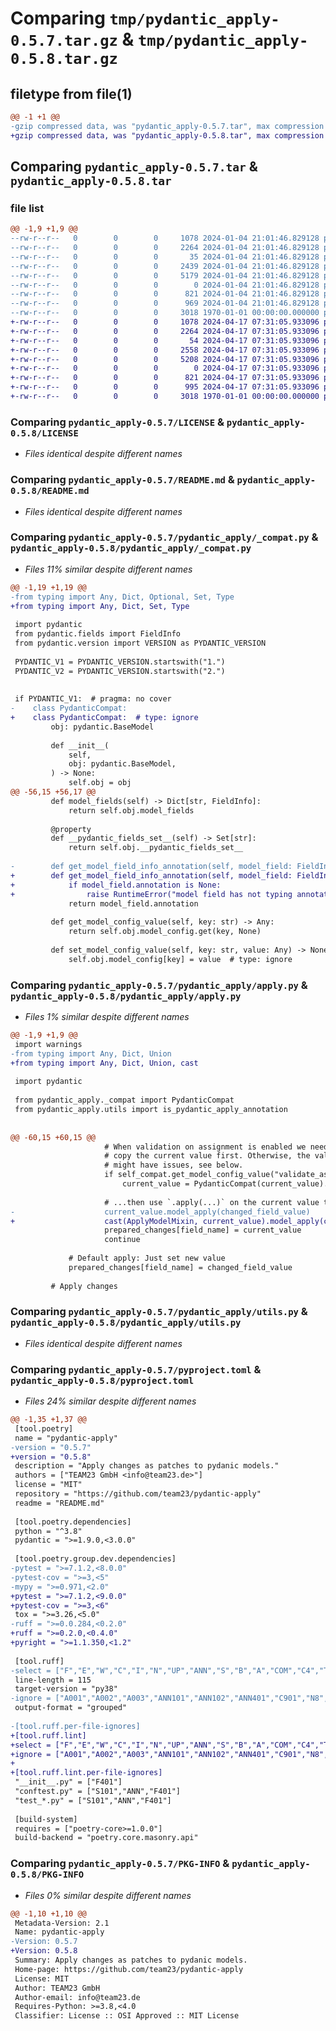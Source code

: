 # Comparing `tmp/pydantic_apply-0.5.7.tar.gz` & `tmp/pydantic_apply-0.5.8.tar.gz`

## filetype from file(1)

```diff
@@ -1 +1 @@
-gzip compressed data, was "pydantic_apply-0.5.7.tar", max compression
+gzip compressed data, was "pydantic_apply-0.5.8.tar", max compression
```

## Comparing `pydantic_apply-0.5.7.tar` & `pydantic_apply-0.5.8.tar`

### file list

```diff
@@ -1,9 +1,9 @@
--rw-r--r--   0        0        0     1078 2024-01-04 21:01:46.829128 pydantic_apply-0.5.7/LICENSE
--rw-r--r--   0        0        0     2264 2024-01-04 21:01:46.829128 pydantic_apply-0.5.7/README.md
--rw-r--r--   0        0        0       35 2024-01-04 21:01:46.829128 pydantic_apply-0.5.7/pydantic_apply/__init__.py
--rw-r--r--   0        0        0     2439 2024-01-04 21:01:46.829128 pydantic_apply-0.5.7/pydantic_apply/_compat.py
--rw-r--r--   0        0        0     5179 2024-01-04 21:01:46.829128 pydantic_apply-0.5.7/pydantic_apply/apply.py
--rw-r--r--   0        0        0        0 2024-01-04 21:01:46.829128 pydantic_apply-0.5.7/pydantic_apply/py.typed
--rw-r--r--   0        0        0      821 2024-01-04 21:01:46.829128 pydantic_apply-0.5.7/pydantic_apply/utils.py
--rw-r--r--   0        0        0      969 2024-01-04 21:01:46.829128 pydantic_apply-0.5.7/pyproject.toml
--rw-r--r--   0        0        0     3018 1970-01-01 00:00:00.000000 pydantic_apply-0.5.7/PKG-INFO
+-rw-r--r--   0        0        0     1078 2024-04-17 07:31:05.933096 pydantic_apply-0.5.8/LICENSE
+-rw-r--r--   0        0        0     2264 2024-04-17 07:31:05.933096 pydantic_apply-0.5.8/README.md
+-rw-r--r--   0        0        0       54 2024-04-17 07:31:05.933096 pydantic_apply-0.5.8/pydantic_apply/__init__.py
+-rw-r--r--   0        0        0     2558 2024-04-17 07:31:05.933096 pydantic_apply-0.5.8/pydantic_apply/_compat.py
+-rw-r--r--   0        0        0     5208 2024-04-17 07:31:05.933096 pydantic_apply-0.5.8/pydantic_apply/apply.py
+-rw-r--r--   0        0        0        0 2024-04-17 07:31:05.933096 pydantic_apply-0.5.8/pydantic_apply/py.typed
+-rw-r--r--   0        0        0      821 2024-04-17 07:31:05.933096 pydantic_apply-0.5.8/pydantic_apply/utils.py
+-rw-r--r--   0        0        0      995 2024-04-17 07:31:05.933096 pydantic_apply-0.5.8/pyproject.toml
+-rw-r--r--   0        0        0     3018 1970-01-01 00:00:00.000000 pydantic_apply-0.5.8/PKG-INFO
```

### Comparing `pydantic_apply-0.5.7/LICENSE` & `pydantic_apply-0.5.8/LICENSE`

 * *Files identical despite different names*

### Comparing `pydantic_apply-0.5.7/README.md` & `pydantic_apply-0.5.8/README.md`

 * *Files identical despite different names*

### Comparing `pydantic_apply-0.5.7/pydantic_apply/_compat.py` & `pydantic_apply-0.5.8/pydantic_apply/_compat.py`

 * *Files 11% similar despite different names*

```diff
@@ -1,19 +1,19 @@
-from typing import Any, Dict, Optional, Set, Type
+from typing import Any, Dict, Set, Type
 
 import pydantic
 from pydantic.fields import FieldInfo
 from pydantic.version import VERSION as PYDANTIC_VERSION
 
 PYDANTIC_V1 = PYDANTIC_VERSION.startswith("1.")
 PYDANTIC_V2 = PYDANTIC_VERSION.startswith("2.")
 
 
 if PYDANTIC_V1:  # pragma: no cover
-    class PydanticCompat:
+    class PydanticCompat:  # type: ignore
         obj: pydantic.BaseModel
 
         def __init__(
             self,
             obj: pydantic.BaseModel,
         ) -> None:
             self.obj = obj
@@ -56,15 +56,17 @@
         def model_fields(self) -> Dict[str, FieldInfo]:
             return self.obj.model_fields
 
         @property
         def __pydantic_fields_set__(self) -> Set[str]:
             return self.obj.__pydantic_fields_set__
 
-        def get_model_field_info_annotation(self, model_field: FieldInfo) -> Optional[Type[Any]]:
+        def get_model_field_info_annotation(self, model_field: FieldInfo) -> Type[Any]:
+            if model_field.annotation is None:
+                raise RuntimeError("model field has not typing annotation")
             return model_field.annotation
 
         def get_model_config_value(self, key: str) -> Any:
             return self.obj.model_config.get(key, None)
 
         def set_model_config_value(self, key: str, value: Any) -> None:
             self.obj.model_config[key] = value  # type: ignore
```

### Comparing `pydantic_apply-0.5.7/pydantic_apply/apply.py` & `pydantic_apply-0.5.8/pydantic_apply/apply.py`

 * *Files 1% similar despite different names*

```diff
@@ -1,9 +1,9 @@
 import warnings
-from typing import Any, Dict, Union
+from typing import Any, Dict, Union, cast
 
 import pydantic
 
 from pydantic_apply._compat import PydanticCompat
 from pydantic_apply.utils import is_pydantic_apply_annotation
 
 
@@ -60,15 +60,15 @@
                     # When validation on assignment is enabled we need to
                     # copy the current value first. Otherwise, the validation
                     # might have issues, see below.
                     if self_compat.get_model_config_value("validate_assignment"):
                         current_value = PydanticCompat(current_value).model_copy()
 
                     # ...then use `.apply(...)` on the current value to prepare changes
-                    current_value.model_apply(changed_field_value)
+                    cast(ApplyModelMixin, current_value).model_apply(changed_field_value)
                     prepared_changes[field_name] = current_value
                     continue
 
             # Default apply: Just set new value
             prepared_changes[field_name] = changed_field_value
 
         # Apply changes
```

### Comparing `pydantic_apply-0.5.7/pydantic_apply/utils.py` & `pydantic_apply-0.5.8/pydantic_apply/utils.py`

 * *Files identical despite different names*

### Comparing `pydantic_apply-0.5.7/pyproject.toml` & `pydantic_apply-0.5.8/pyproject.toml`

 * *Files 24% similar despite different names*

```diff
@@ -1,35 +1,37 @@
 [tool.poetry]
 name = "pydantic-apply"
-version = "0.5.7"
+version = "0.5.8"
 description = "Apply changes as patches to pydanic models."
 authors = ["TEAM23 GmbH <info@team23.de>"]
 license = "MIT"
 repository = "https://github.com/team23/pydantic-apply"
 readme = "README.md"
 
 [tool.poetry.dependencies]
 python = "^3.8"
 pydantic = ">=1.9.0,<3.0.0"
 
 [tool.poetry.group.dev.dependencies]
-pytest = ">=7.1.2,<8.0.0"
-pytest-cov = ">=3,<5"
-mypy = ">=0.971,<2.0"
+pytest = ">=7.1.2,<9.0.0"
+pytest-cov = ">=3,<6"
 tox = ">=3.26,<5.0"
-ruff = ">=0.0.284,<0.2.0"
+ruff = ">=0.2.0,<0.4.0"
+pyright = ">=1.1.350,<1.2"
 
 [tool.ruff]
-select = ["F","E","W","C","I","N","UP","ANN","S","B","A","COM","C4","T20","PT","ARG","TD","RUF"]
 line-length = 115
 target-version = "py38"
-ignore = ["A001","A002","A003","ANN101","ANN102","ANN401","C901","N8","B008","F405","F821"]
 output-format = "grouped"
 
-[tool.ruff.per-file-ignores]
+[tool.ruff.lint]
+select = ["F","E","W","C","I","N","UP","ANN","S","B","A","COM","C4","T20","PT","ARG","TD","RUF"]
+ignore = ["A001","A002","A003","ANN101","ANN102","ANN401","C901","N8","B008","F405","F821"]
+
+[tool.ruff.lint.per-file-ignores]
 "__init__.py" = ["F401"]
 "conftest.py" = ["S101","ANN","F401"]
 "test_*.py" = ["S101","ANN","F401"]
 
 [build-system]
 requires = ["poetry-core>=1.0.0"]
 build-backend = "poetry.core.masonry.api"
```

### Comparing `pydantic_apply-0.5.7/PKG-INFO` & `pydantic_apply-0.5.8/PKG-INFO`

 * *Files 0% similar despite different names*

```diff
@@ -1,10 +1,10 @@
 Metadata-Version: 2.1
 Name: pydantic-apply
-Version: 0.5.7
+Version: 0.5.8
 Summary: Apply changes as patches to pydanic models.
 Home-page: https://github.com/team23/pydantic-apply
 License: MIT
 Author: TEAM23 GmbH
 Author-email: info@team23.de
 Requires-Python: >=3.8,<4.0
 Classifier: License :: OSI Approved :: MIT License
```

